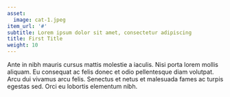 ```yaml
---
asset:
  image: cat-1.jpeg
item_url: '#'
subtitle: Lorem ipsum dolor sit amet, consectetur adipiscing
title: First Title
weight: 10
---
```


Ante in nibh mauris cursus mattis molestie a iaculis. Nisi porta lorem mollis aliquam. Eu consequat ac felis donec et odio pellentesque diam volutpat. Arcu dui vivamus arcu felis. Senectus et netus et malesuada fames ac turpis egestas sed. Orci eu lobortis elementum nibh.
